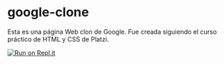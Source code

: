 # google-clone
Esta es una página Web clon de Google. Fue creada siguiendo el curso práctico de HTML y CSS de Platzi.

[![Run on Repl.it](https://repl.it/badge/github/MonicaPArroyo/google-clone)](https://repl.it/github/MonicaPArroyo/google-clone)
